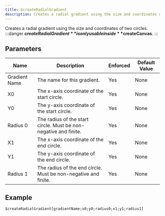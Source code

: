 ```yaml
---
title: $createRadialGradient
description: Creates a radial gradient using the size and coordinates of two circles.
---
```


Creates a radial gradient using the size and coordinates of two circles.
:::danger
**$createRadialGradient** is only usable inside **$createCanvas**.
:::
## Parameters
|     Name      |                           Description                            | Enforced | Default Value |
|---------------|------------------------------------------------------------------|----------|---------------|
| Gradient Name | The name for this gradient.                                      | Yes      | None          |
| X0            | The x-axis coordinate of the start circle.                       | Yes      | None          |
| Y0            | The y-axis coordinate of the start circle.                       | Yes      | None          |
| Radius 0      | The radius of the start circle. Must be non-negative and finite. | Yes      | None          |
| X1            | The x-axis coordinate of the end circle.                         | Yes      | None          |
| Y1            | The y-axis coordinate of the end circle.                         | Yes      | None          |
| Radius 1      | The radius of the end circle. Must be non-negative and finite.   | Yes      | None          |
## Example
```eats
$createRadialGradient[gradientName;x0;y0;radius0;x1;y1;radius1]
```